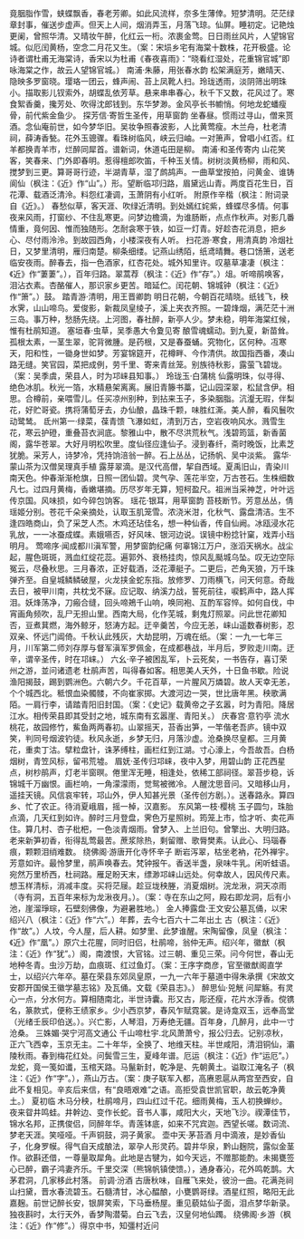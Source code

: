 <!-- { "loadSidebar": true } -->
竟胭脂作雪，蛱蝶飘香，春老芳卿。如此风流样，奈多生薄倖。短梦清明。茫茫绿章封事，催送步虚声。但天上人间，烟消弄玉，月落飞琼。仙屏。睡初定。记艳烛更阑，曾照华清。又晴妆午醉，化红云一桁。浓裹金莺。日日雨丝风片，人望锦官城。似厄闰黄杨，空念二月花又生。（案：宋埙乡宅有海棠十数株，花开极盛。论诗者谓杜甫无海棠诗，香宋以为杜甫《春夜喜雨》：“晓看红湿处，花重锦官城”即咏海棠之作，故云人望锦官城。）
南浦·朱藤，用张春水韵
松架满庭芳，嫩晴天、隐映多罗窗晓。璎珞一团云，蜂声闹、苔上凤靴人扫。玲珑透雨，淡阴筛出明珠小。描取影儿钗索外，胡蝶乱依芳草。悬来串串春心，秋千下又数，花风过了。寒食絮香羹，攙芳处、吹得沈郎钱到。东华梦渺。金风亭长书幮悄。何地龙蛇蟠瘦骨，前代紫金鱼少。
探芳信·寄哲生圣传，用草窗韵
坐春昼。惯雨过寻山，僧来贳酒。念仙庵前世，如今梦华旧。吴妆争照春波影，人比黄莺瘦。木兰舟，杜老清祠，薛涛香甃。花外玉骢骤。看珠树临风，峡云归岫。一对箫声，曾唱小红否。红羊都换青羊市，烂醉同犀首。谱新词，休道屯田是柳。
南浦·和圣传寄内
山花笑客，笑春来、门外即春明。惹得檀郎吹笛，千种玉关情。树树淡黄杨柳，雨和风、搅梦到三更。算哥哥行迹，半湖青草，湿了鹧鸪声。一曲草堂按拍，问黄金、谁铸阆仙（枫注：《近》作“山”。）形。望断临邛归路，眉黛远山青。两度百花生日，百花潭、载酒泛清泠。料怨红凄调，玉萧阴有小红听。
附原作辛楷（枫注：附词录自《近》。）
春愁似草，客天涯、吹绿近清明。到处嫣红姹紫，蜂蝶尽多情。何事夜来风雨，打窗纱、不住乱寒更。问梦边檐滴，为谁肠断，点点作秋声。对影几番情重，竟何因、惟而独随形。怎耐衾寒于铁，如豆一灯青。好趁杏花消息，把乡心、尽付雨泠泠。到故园西角，小楼深夜有人听。
扫花游·寒食，用清真韵
冷烟社日，又梦里清明，雁归南楚。柳条细缕。记燕山绣陌，纸鸢晴舞。巷口饧箫，送老临安夜雨。醉春去，指一色酒家，红杏花处。城外知里许。叹墓草凄凄（枫注：《近》作“萋萋”。），百年归路。翠蒿荐（枫注：《近》作“存”。）俎。听啼鹃唤客，泪沾衣素。杏酪催人，那识家乡更苦。暗延伫。闰花朝、锦城钟（枫注：《近》作“箫”。）鼓。
踏青游·清明，用王晋卿韵
明日花朝，今朝百花晴晓。纸钱飞，秧水霁，山山啼鸟。爱俊影，新裁凤皇绫子，溪上夹衣齐照。一碧烽烟，满茫茫十洲三岛。事万种，愁肠先绕。上河图，春社醉，新亭人少。梦未稳，明年海棠红候，惟有杜鹃知道。
塞垣春·虫草，吴季愚大令夐见寄
酿雪魂蠕动。到九夏，新苗耸。孤根太素，一茎生翠，驼背微腫。是药根，又是春蚕蛹。究物化，区何种。冱寒天，阳和性，一锄身世如梦。芳宴锦筵开，花樽畔、今作清供。故国指西番，凑山路无缝。笑官园，菜把成例，劳千里、寄来青丝笼。别族待秋影，露萤飞碧垅。（案：吴季虞，荣县人，时为邛崃县知事。）
玲珑玉·白蒲桃
仙露明珠，似寻得、绝色冰肌。秋光一箔，水精悬架离离。展旧青籐书藁，记山园深翠，松鼠含伊。相思。合樽前，亲喂雪儿。任买凉州别种，到拈来玉子，多染胭脂。沆瀣无瑕，伴梨花，好贮哥瓷。携将蒲萄牙去，办仙酿，晶珠千颗，味胜红澌。美人醉，看风鬟吹动鹭鸶。
氐州第一·绿菜，葆青馈
飞瀑如虹，清到万古，空岩夜响风水。溅雪生花，寒云护磴，重叠苔衣涧底。黎雅山中，散不尽洪荒秋气。浅碧筠篮，新香菌阁，露华苍翠。大好月明松吹里。度仙径应逢仙子。浸到春纤，斋时晚饭，比素芝犹脆。采芳人，诗梦冷，凭持饷涪翁一醉。石上丛丛，记扬帆、吴中淡紫。
露华·蒙山茶为汉僧吴理真手植
露芽翠滴。是汉代高僧，挈自西域。夏禹旧山，青染川南天色。仲春渐渐枪旗，日照一团仙碧。灵气孕、莲花半空，万古苍石。生株细数凡七。过四月黄梅，香嫩堪摘。历尽岁年无算，短柯盈尺。祖洲当采神芝，叶叶远传京国。风味损，如今碎包饷客。
瑶花·银耳，用草窗韵
苔枝断节。芳意丛丛，倩瑶姬分别。苍花千朵亲摘处，认取玉肌笼雪。浓浇米泔，化秋气、露盘清洁。生不逢四皓商山，负了采芝人杰。木鸡还玷佳名，想一种仙香，传自仙阙。冰瓯浸水花乳放，一一冰蚕成蝶。素娥嚥否，好风味、银河边说。误镜中粉捻针窠，戏弄小珰明月。
莺啼序·闻成都川滇军警，用梦窗韵纪痛
何辜锦江万户，涨滔天祸水。战尘起，腥色斑斑，溅血红绽花蕊。遍郭外、衰杨挂肉，惊风乱颳城乌坠。叹无边空际冤云，尽叠秋思。三月春浓，正好载酒，泛花潭艇子。二更后，芒角天狼，万千珠弹齐至。自皇城鳞鳞破屋，火龙挟金蛇东指。放修罗、刀雨横飞，问天何意。奇哉去日，被甲川南，共枕戈不寐。应记取、纳溪力战，誓死前往，唳鹤声中，路人挥泪。妖烽荡净，刀瘢合缝，回头啼鴂千山响，唤同袍、互酌军容悴。如何自伐，中宵画角频吹，乱尸无担山里。西南大局，化作芜城，剩鬼灯照翠。问此世花卿知否，豆煮萁燃，海外鲸牙，怒涛方起。迂辛羹苦，今应无恙，崃山遥数春树影，忍双亲、怀远门阊倚。千秋认此残灰，大劫昆明，万魂在纸。（案：一九一七年三月，川军第二师刘存厚与督军滇军罗佩金，在成都巷战，半月后，罗败走川南。迂辛，谓辛圣传，时在邛崃。）
六幺·辛子被困乱军，卜云死矣，一书告存，喜订荣州之游，並问诸遗老
杜鹃声苦，叫得春如客。相思美人天外，十日鱼书歇。险说渔阳揭鼓，踢到鹦洲色。六朝六夕。千花百草，一片腥风万燐碧。故人天幸无恙，个个城西北。秪恨血染髑髅，不向崔家掷。大渡河边一哭，世比唐年黑。秧歌满陌。一肩行李，请踏青阳旧封国。（案：《史记》载黄帝之子玄嚣，时为青阳。降居江水。相传荣县即其受封之地，城东南有玄嚣崖、青阳关。）
庆春宫·意钓亭
流水桃花，故园修竹，鮆鱼两两春初。山翠摇天，苔香出笋，一竿偕老吾庐。镜中双笑，判同号烟波钓徒。秋风永逝，乡梦无归，月落沙虚。沧桑换尽皇都。三月黄花，重卖丁沽。擘粒盘针，诛茅缚柱，画栏红到江湖。寸心濠上，今吾故吾。白杨烟树，青笠风标，留弔荒墟。
眉妩·圣传归邛崃，夜中入梦，用碧山韵
正花西星点，树杪鹃声，灯老半窗暝。倦里浑无睡，相逢处，依稀工部祠径。翠苔步稳，诉锦城千万幽恨。画栏响，一角濛濛雨，觉鸳被微冷。人醒沈思音问。又暗移山月，遥挂天镜。风信哀牢转，邛山外，伊人知甚光景（圣传创方剧。）。送春路永。算四乡、忙了农正。待消夏峨眉，摇一棹，汉嘉影。
东风第一枝·樱桃
玉子圆匀，珠胎点滴，几天红到如许。醉时三月登盘，霁色万星照树。筠笼上市，恰才听、卖花声住。算几村、杏子枇杷，一色淡青烟雨。曾梦入、上兰旧句。曾擎出、大明归路。老来新笋初香，衔得乱莺最苦。蔗浆除热，剩留赠、歌脣樊素。认此心、玛瑙春痕，颗颗泪绡难数。
绕佛阁·游唐开化寺怀辛子
断岩泻翠，枯坐老衲，花外禅宇。芳意如许。最怜梦里，鹃声唤春去。梵钟报午。香送半盏，泉味牛乳。闲听蛙语。宛然万里桥西，杜祠路。雁足盼天末，缥渺邛崃山远处。何幸故人，因风传尺素。想玉样清标，消减丰度。买将茫屦。趁豆垅秧塍，消夏烟树。浣龙湫，洞天凉雨（寺有洞，五百年来标为龙湫夜月。）。（案：寺在东山之阿，殿右即龙洞，后有小池，崖溜琤琮，石壁刻佛像，为避暑胜地。）
金人捧露盘·王文安公墓瓦俑，以宋绍兴八（枫注：《近》作“六”。）年葬，去今七百六十二年出土
古（枫注：《近》作“故”。）人坟，今人屋，后人耕。如梦里、此梦谁醒。宋陶留像，凤皇（枫注：《近》作“凰”。）原穴土花腥，同时旧侣，杜鹃啼，翁仲无声。绍兴年，徽猷（枫注：《近》作“犹”。）阁，南渡恨，大官铭。过三朝、重见三荣。问今何世，春山无地种冬青。虫沙万劫，血痕斑、红过鱼灯。（案：王序字商彦，官至徽猷阁直学士，以绍兴六年卒。墓在荣县东郊凤皇原，一九一六年于墓道中得朱承撰《宋故文安郡开国侯王徽学墓志铭》及瓦俑。文载《荣县志》。）
醉思仙·兕觥
问犀觞。有灵心一点，分水何方。算相随南北，半世诗囊。形又古，彫还瘦，花片水浮香。傥镌名，篆款式，便称王绩家乡。少小西京梦，春风乍赋霓裳。是诗龛双玉，远奉高堂（光绪壬辰印伯送。）。兴亡影，人琴泪，万寿绝无疆。百年身，几醉月，此中一寸沧桑。
三姝媚·哭宁河高文通公
千山啼杜宇.北风萧萧兮，报公归去。记别凉秋，正六飞西幸，玉京无主。二十年华，全换了、地维天柱。半世咸阳，清泪铜仙，灞陵秋雨。春到梅花红处。问鬓雪三生，夏峰年谱。厄运（枫注：《近》作“运厄”。）龙蛇，竟一笺如谶，玉棺天路。马鬣新封，乾净是、先朝黄土。谥取江淹名子（枫注：《近》作“字”。），燕山万古。（案：庚子联军入都，高赓恩扈从两宫至西安，自此不复相见。辛亥后来信，有“良晤艰难”之语。高拒受袁世凯官职，故云乾净黄土。）
夏初临
木马分秧，杜鹃啼月，四山红过千花。细雨黄梅，玉人初换蝉纱。夜来眢井鸣蛙。井幹边、变作长蛇。音书人事，咸阳大火，天地飞沙。禊潭佳节，锦水名邦，正携俊侣，同醉年华。青莲钵底，如来不咒宾迦。西望长嗟。数词流、梦老天涯。笑哑哑。千声铜鼓，洞子黄家。
壶中天·茅苔酒
月中滴液，是妙香仙子，化身罗幙。得气自天成酿法，翠孕人形灵药。碧井华泉，黔山麹院，露似金茎作。欲斟还借，一尊量取犀角。此地是古犍为，如今天远，不赠那能酌。未揭甕签心已醉，霸子鸿妻齐乐。千里交深（熊锦帆镇使馈。），通身春沁，花外鸣乾鹊。大茅君洞，几家移此村落。
前调·汾酒
古唐秋味，自雁飞来处，彼汾一曲。花满尧祠山扫黛，晋水春流碧玉。石髓清甘，冰心醖酿，小甕鹦哥绿。酒星红照，略阳无此嘉麹。前世记醉长安，银屏笑索，下马垂杨屋。重见藐姑仙子面，泪点梦华新录。独夜斟时，太行天外，香梦陶潜菊。白云飞去，汉皇何地仙躅。
绕佛阁·乡游（枫注：《近》作“修”。）得京中书，知彊村近问
